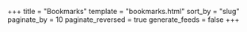 +++
title = "Bookmarks"
template = "bookmarks.html"
sort_by = "slug"
paginate_by = 10
paginate_reversed = true
generate_feeds = false
+++